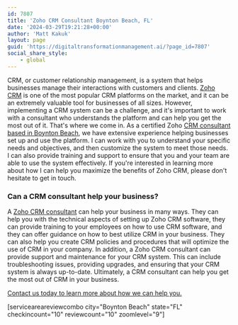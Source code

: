 ```yaml
---
id: 7807
title: 'Zoho CRM Consultant Boynton Beach, FL'
date: '2024-03-29T19:21:28+00:00'
author: 'Matt Kakuk'
layout: page
guid: 'https://digitaltransformationmanagement.ai/?page_id=7807'
social_share_style:
    - global
---
```


CRM, or customer relationship management, is a system that helps businesses manage their interactions with customers and clients. [Zoho CRM](https://digitaltransformationmanagement.ai/zoho-crm/) is one of the most popular CRM platforms on the market, and it can be an extremely valuable tool for businesses of all sizes. However, implementing a CRM system can be a challenge, and it's important to work with a consultant who understands the platform and can help you get the most out of it. That's where we come in. As a certified Zoho [CRM consultant based in Boynton Beach](https://digitaltransformationmanagement.ai/zoho-crm/), we have extensive experience helping businesses set up and use the platform. I can work with you to understand your specific needs and objectives, and then customize the system to meet those needs. I can also provide training and support to ensure that you and your team are able to use the system effectively. If you're interested in learning more about how I can help you maximize the benefits of Zoho CRM, please don't hesitate to get in touch.

### Can a CRM consultant help your business?

A [Zoho CRM consultant](https://digitaltransformationmanagement.ai/zoho-crm/) can help your business in many ways. They can help you with the technical aspects of setting up Zoho CRM software, they can provide training to your employees on how to use CRM software, and they can offer guidance on how to best utilize CRM in your business. They can also help you create CRM policies and procedures that will optimize the use of CRM in your company. In addition, a Zoho CRM consultant can provide support and maintenance for your CRM system. This can include troubleshooting issues, providing upgrades, and ensuring that your CRM system is always up-to-date. Ultimately, a CRM consultant can help you get the most out of CRM in your business.

[Contact us today to learn more about how we can help you.](https://digitaltransformationmanagement.ai/contact-us/)

\[serviceareareviewcombo city="Boynton Beach" state="FL" checkincount="10" reviewcount="10" zoomlevel="9"\] 